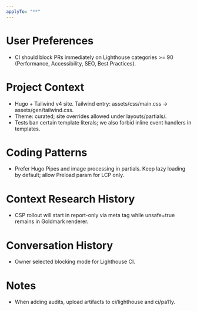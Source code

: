 ```yaml
---
applyTo: "**"
---
```


# User Preferences

- CI should block PRs immediately on Lighthouse categories >= 90 (Performance, Accessibility, SEO, Best Practices).

# Project Context

- Hugo + Tailwind v4 site. Tailwind entry: assets/css/main.css -> assets/gen/tailwind.css.
- Theme: curated; site overrides allowed under layouts/partials/.
- Tests ban certain template literals; we also forbid inline event handlers in templates.

# Coding Patterns

- Prefer Hugo Pipes and image processing in partials. Keep lazy loading by default; allow Preload param for LCP only.

# Context Research History

- CSP rollout will start in report-only via meta tag while unsafe=true remains in Goldmark renderer.

# Conversation History

- Owner selected blocking mode for Lighthouse CI.

# Notes

- When adding audits, upload artifacts to ci/lighthouse and ci/pa11y.
